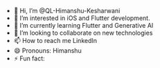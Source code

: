 - 👋 Hi, I’m @QL-Himanshu-Kesharwani
- 👀 I’m interested in iOS and Flutter development.
- 🌱 I’m currently learning Flutter and Generative AI
- 💞️ I’m looking to collaborate on new technologies 
- 📫 How to reach me LinkedIn 
- 😄 Pronouns: Himanshu
- ⚡ Fun fact: 

<!---
QL-Himanshu-Kesharwani/QL-Himanshu-Kesharwani is a ✨ special ✨ repository because its `README.md` (this file) appears on your GitHub profile.
You can click the Preview link to take a look at your changes.
--->
